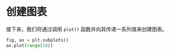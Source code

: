 # 创建图表

接下来，我们将通过调用 `plot()` 函数并向其传递一系列值来创建图表。

```python
fig, ax = plt.subplots()
ax.plot(range(10))
```
